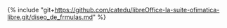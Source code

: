 {% include "git+https://github.com/catedu/libreOffice-la-suite-ofimatica-libre.git/diseo_de_frmulas.md" %}